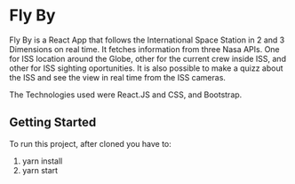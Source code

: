 
# Fly By

Fly By is a React App that follows the International Space Station in 2 and 3 Dimensions on real time. It fetches information from three Nasa APIs. One for ISS location around the Globe, other for the current crew inside ISS, and other for ISS sighting oportunities. It is also possible to make a quizz about the ISS and see the view in real time from the ISS cameras.

The Technologies used were React.JS and CSS, and Bootstrap. 

## Getting Started

To run this project, after cloned you have to:
1. yarn install
2. yarn start




